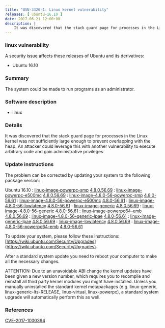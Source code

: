```yaml
---
title: "USN-3326-1: Linux kernel vulnerability"
releases: [ ubuntu-16.10 ]
date: 2017-06-21 12:00:00
description: |
    It was discovered that the stack guard page for processes in the Linux kernel was not sufficiently large enough to prevent overlapping with the heap. An attacker could leverage this with another vulnerability to execute arbitrary code and gain administrative privileges 
--- 
```

 
### linux vulnerability

A security issue affects these releases of Ubuntu and its derivatives:

* Ubuntu 16.10

### Summary

The system could be made to run programs as an administrator. 

### Software description

* linux 

### Details

It was discovered that the stack guard page for processes in the Linux kernel was not sufficiently large enough to prevent overlapping with the heap. An attacker could leverage this with another vulnerability to execute arbitrary code and gain administrative privileges 

### Update instructions

The problem can be corrected by updating your system to the following package version:

Ubuntu 16.10
 : [linux-image-powerpc-smp](https://launchpad.net/ubuntu/+source/linux) <span> [4.8.0.56.69](https://launchpad.net/ubuntu/+source/linux/4.8.0-56.61) </span> 
 : [linux-image-powerpc-e500mc](https://launchpad.net/ubuntu/+source/linux) <span> [4.8.0.56.69](https://launchpad.net/ubuntu/+source/linux/4.8.0-56.61) </span> 
 : [linux-image-4.8.0-56-powerpc-smp](https://launchpad.net/ubuntu/+source/linux) <span> [4.8.0-56.61](https://launchpad.net/ubuntu/+source/linux/4.8.0-56.61) </span> 
 : [linux-image-4.8.0-56-powerpc-e500mc](https://launchpad.net/ubuntu/+source/linux) <span> [4.8.0-56.61](https://launchpad.net/ubuntu/+source/linux/4.8.0-56.61) </span> 
 : [linux-image-4.8.0-56-lowlatency](https://launchpad.net/ubuntu/+source/linux) <span> [4.8.0-56.61](https://launchpad.net/ubuntu/+source/linux/4.8.0-56.61) </span> 
 : [linux-image-generic](https://launchpad.net/ubuntu/+source/linux) <span> [4.8.0.56.69](https://launchpad.net/ubuntu/+source/linux/4.8.0-56.61) </span> 
 : [linux-image-4.8.0-56-generic](https://launchpad.net/ubuntu/+source/linux) <span> [4.8.0-56.61](https://launchpad.net/ubuntu/+source/linux/4.8.0-56.61) </span> 
 : [linux-image-powerpc64-emb](https://launchpad.net/ubuntu/+source/linux) <span> [4.8.0.56.69](https://launchpad.net/ubuntu/+source/linux/4.8.0-56.61) </span> 
 : [linux-image-4.8.0-56-generic-lpae](https://launchpad.net/ubuntu/+source/linux) <span> [4.8.0-56.61](https://launchpad.net/ubuntu/+source/linux/4.8.0-56.61) </span> 
 : [linux-image-generic-lpae](https://launchpad.net/ubuntu/+source/linux) <span> [4.8.0.56.69](https://launchpad.net/ubuntu/+source/linux/4.8.0-56.61) </span> 
 : [linux-image-lowlatency](https://launchpad.net/ubuntu/+source/linux) <span> [4.8.0.56.69](https://launchpad.net/ubuntu/+source/linux/4.8.0-56.61) </span> 
 : [linux-image-4.8.0-56-powerpc64-emb](https://launchpad.net/ubuntu/+source/linux) <span> [4.8.0-56.61](https://launchpad.net/ubuntu/+source/linux/4.8.0-56.61) </span> 

To update your system, please follow these instructions: [https://wiki.ubuntu.com/Security/Upgrades](https://wiki.ubuntu.com/Security/Upgrades).

After a standard system update you need to reboot your computer to make all the necessary changes.

ATTENTION: Due to an unavoidable ABI change the kernel updates have been given a new version number, which requires you to recompile and reinstall all third party kernel modules you might have installed. Unless you manually uninstalled the standard kernel metapackages (e.g. linux-generic, linux-generic-lts-RELEASE, linux-virtual, linux-powerpc), a standard system upgrade will automatically perform this as well. 

### References

 [CVE-2017-1000364](http://people.ubuntu.com/~ubuntu-security/cve/CVE-2017-1000364)
 
